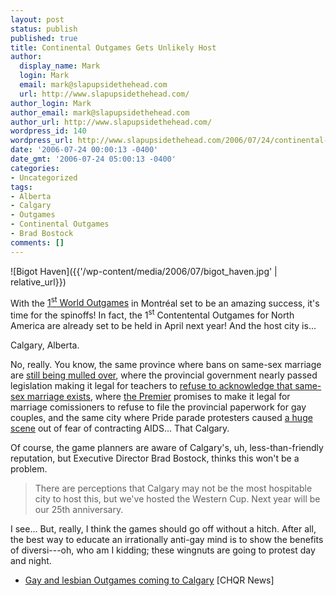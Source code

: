 ```yaml
---
layout: post
status: publish
published: true
title: Continental Outgames Gets Unlikely Host
author:
  display_name: Mark
  login: Mark
  email: mark@slapupsidethehead.com
  url: http://www.slapupsidethehead.com/
author_login: Mark
author_email: mark@slapupsidethehead.com
author_url: http://www.slapupsidethehead.com/
wordpress_id: 140
wordpress_url: http://www.slapupsidethehead.com/2006/07/24/continental-outgames-gets-unlikely-host/
date: '2006-07-24 00:00:13 -0400'
date_gmt: '2006-07-24 05:00:13 -0400'
categories:
- Uncategorized
tags:
- Alberta
- Calgary
- Outgames
- Continental Outgames
- Brad Bostock
comments: []
---
```

![Bigot Haven]({{'/wp-content/media/2006/07/bigot_haven.jpg' | relative_url}})

With the [1<sup>st</sup> World Outgames](http://www.montreal2006.org/) in Montréal set to be an amazing success, it's time for the spinoffs! In fact, the 1<sup>st</sup> Contentental Outgames for North America are already set to be held in April next year! And the host city is...

Calgary, Alberta.

No, really. You know, the same province where bans on same-sex marriage are [still being mulled over](http://www.slapupsidethehead.com/2006/04/19/cardston-crazies-propose-ban/ "Even though such a ban would be unconstitutional..."), where the provincial government nearly passed legislation making it legal for teachers to [refuse to acknowledge that same-sex marriage exists](http://www.slapupsidethehead.com/2006/05/05/anti-gay-bill-targets-teachers/ "But luckily this nonsense was defeated!"), where [the Premier](http://www.slapupsidethehead.com/2006/04/10/ralph-to-leave-throne/ "Isn't he supposed to be gone by now, anyway?") promises to make it legal for marriage comissioners to refuse to file the provincial paperwork for gay couples, and the same city where Pride parade protesters caused [a huge scene](http://www.slapupsidethehead.com/2006/06/23/a-typical-calgary-pride-week/ "Because all gay men are HIV-infected, agressive, death machines, apparently!") out of fear of contracting AIDS... That Calgary.

Of course, the game planners are aware of Calgary's, uh, less-than-friendly reputation, but Executive Director Brad Bostock, thinks this won't be a problem.

> There are perceptions that Calgary may not be the most hospitable city to host this, but we've hosted the Western Cup. Next year will be our 25th anniversary.

I see... But, really, I think the games should go off without a hitch. After all, the best way to educate an irrationally anti-gay mind is to show the benefits of diversi---oh, who am I kidding; these wingnuts are going to protest day and night.

- [Gay and lesbian Outgames coming to Calgary](http://www.770chqr.com/news/news_local.cfm?cat=7428654912&rem=43474&red=80165423aPBIny&wids=410&gi=1&gm=news_local.cfm) [CHQR News]
